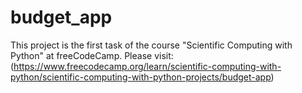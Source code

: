 # budget_app
This project is the first task of the course "Scientific Computing with Python"
at freeCodeCamp. Please visit:
(https://www.freecodecamp.org/learn/scientific-computing-with-python/scientific-computing-with-python-projects/budget-app)

